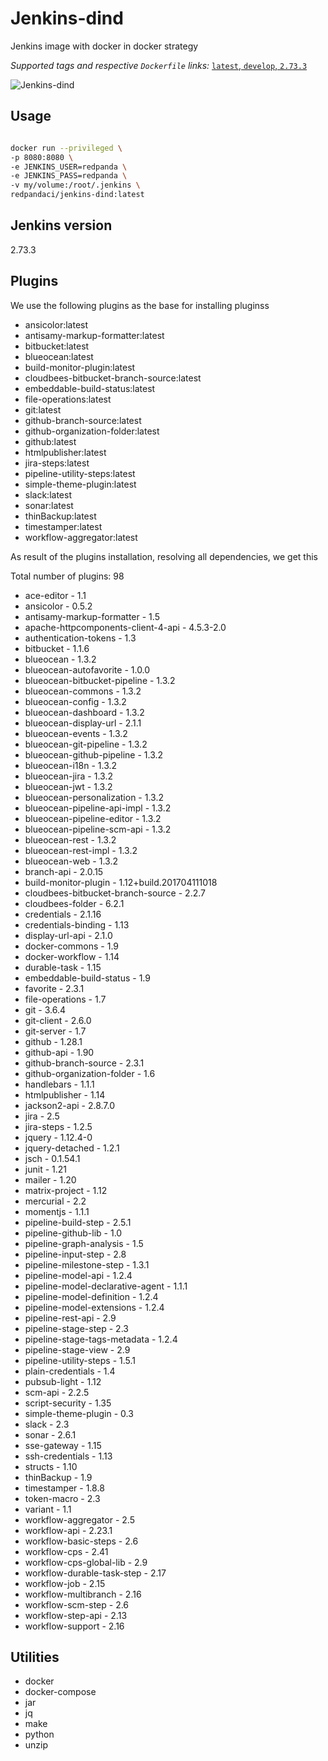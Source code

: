 # Jenkins-dind

Jenkins image with docker in docker strategy

_Supported tags and respective `Dockerfile` links:_
[`latest`, `develop`, `2.73.3`](Dockerfile)

![Jenkins-dind](https://raw.githubusercontent.com/red-panda-ci/jenkins-dind/master/logo.png)

## Usage

```bash

docker run --privileged \
-p 8080:8080 \
-e JENKINS_USER=redpanda \
-e JENKINS_PASS=redpanda \
-v my/volume:/root/.jenkins \
redpandaci/jenkins-dind:latest

```

## Jenkins version

2.73.3

## Plugins

We use the following plugins as the base for installing pluginss

* ansicolor:latest
* antisamy-markup-formatter:latest
* bitbucket:latest
* blueocean:latest
* build-monitor-plugin:latest
* cloudbees-bitbucket-branch-source:latest
* embeddable-build-status:latest
* file-operations:latest
* git:latest
* github-branch-source:latest
* github-organization-folder:latest
* github:latest
* htmlpublisher:latest
* jira-steps:latest
* pipeline-utility-steps:latest
* simple-theme-plugin:latest
* slack:latest
* sonar:latest
* thinBackup:latest
* timestamper:latest
* workflow-aggregator:latest

As result of the plugins installation, resolving all dependencies, we get this

Total number of plugins: 98

* ace-editor - 1.1
* ansicolor - 0.5.2
* antisamy-markup-formatter - 1.5
* apache-httpcomponents-client-4-api - 4.5.3-2.0
* authentication-tokens - 1.3
* bitbucket - 1.1.6
* blueocean - 1.3.2
* blueocean-autofavorite - 1.0.0
* blueocean-bitbucket-pipeline - 1.3.2
* blueocean-commons - 1.3.2
* blueocean-config - 1.3.2
* blueocean-dashboard - 1.3.2
* blueocean-display-url - 2.1.1
* blueocean-events - 1.3.2
* blueocean-git-pipeline - 1.3.2
* blueocean-github-pipeline - 1.3.2
* blueocean-i18n - 1.3.2
* blueocean-jira - 1.3.2
* blueocean-jwt - 1.3.2
* blueocean-personalization - 1.3.2
* blueocean-pipeline-api-impl - 1.3.2
* blueocean-pipeline-editor - 1.3.2
* blueocean-pipeline-scm-api - 1.3.2
* blueocean-rest - 1.3.2
* blueocean-rest-impl - 1.3.2
* blueocean-web - 1.3.2
* branch-api - 2.0.15
* build-monitor-plugin - 1.12+build.201704111018
* cloudbees-bitbucket-branch-source - 2.2.7
* cloudbees-folder - 6.2.1
* credentials - 2.1.16
* credentials-binding - 1.13
* display-url-api - 2.1.0
* docker-commons - 1.9
* docker-workflow - 1.14
* durable-task - 1.15
* embeddable-build-status - 1.9
* favorite - 2.3.1
* file-operations - 1.7
* git - 3.6.4
* git-client - 2.6.0
* git-server - 1.7
* github - 1.28.1
* github-api - 1.90
* github-branch-source - 2.3.1
* github-organization-folder - 1.6
* handlebars - 1.1.1
* htmlpublisher - 1.14
* jackson2-api - 2.8.7.0
* jira - 2.5
* jira-steps - 1.2.5
* jquery - 1.12.4-0
* jquery-detached - 1.2.1
* jsch - 0.1.54.1
* junit - 1.21
* mailer - 1.20
* matrix-project - 1.12
* mercurial - 2.2
* momentjs - 1.1.1
* pipeline-build-step - 2.5.1
* pipeline-github-lib - 1.0
* pipeline-graph-analysis - 1.5
* pipeline-input-step - 2.8
* pipeline-milestone-step - 1.3.1
* pipeline-model-api - 1.2.4
* pipeline-model-declarative-agent - 1.1.1
* pipeline-model-definition - 1.2.4
* pipeline-model-extensions - 1.2.4
* pipeline-rest-api - 2.9
* pipeline-stage-step - 2.3
* pipeline-stage-tags-metadata - 1.2.4
* pipeline-stage-view - 2.9
* pipeline-utility-steps - 1.5.1
* plain-credentials - 1.4
* pubsub-light - 1.12
* scm-api - 2.2.5
* script-security - 1.35
* simple-theme-plugin - 0.3
* slack - 2.3
* sonar - 2.6.1
* sse-gateway - 1.15
* ssh-credentials - 1.13
* structs - 1.10
* thinBackup - 1.9
* timestamper - 1.8.8
* token-macro - 2.3
* variant - 1.1
* workflow-aggregator - 2.5
* workflow-api - 2.23.1
* workflow-basic-steps - 2.6
* workflow-cps - 2.41
* workflow-cps-global-lib - 2.9
* workflow-durable-task-step - 2.17
* workflow-job - 2.15
* workflow-multibranch - 2.16
* workflow-scm-step - 2.6
* workflow-step-api - 2.13
* workflow-support - 2.16

## Utilities

* docker
* docker-compose
* jar
* jq
* make
* python
* unzip
